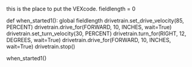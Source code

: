 this is the place to put the VEXcode.
fieldlength = 0

def when_started1():
    global fieldlength
    drivetrain.set_drive_velocity(85, PERCENT)
    drivetrain.drive_for(FORWARD, 10, INCHES, wait=True)
    drivetrain.set_turn_velocity(30, PERCENT)
    drivetrain.turn_for(RIGHT, 12, DEGREES, wait=True)
    drivetrain.drive_for(FORWARD, 10, INCHES, wait=True)
    drivetrain.stop()

when_started1()
